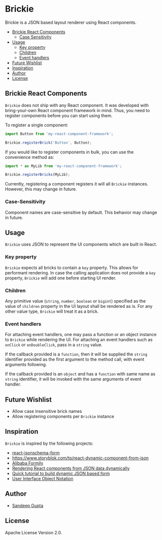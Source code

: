 # Brickie

Brickie is a JSON based layout renderer using React
components.

* [Brickie React Components](#brickie-react-components)
  * [Case Sensitivity](#case-sensitivity)
* [Usage](#usage)
  * [Key property](#key-property)
  * [Children](#children)
  * [Event handlers](#event-handlers)
* [Future Wishlist](#future-wishlist)
* [Inspiration](#inspiration)
* [Author](#author)
* [License](#license)

## Brickie React Components

`Brickie` does not ship with any React component. It was developed
with bring-your-own React component framework in mind. Thus, you
need to register components before you can start using them.

To register a single component:

```js
import Button from 'my-react-component-framework';

Brickie.registerBrick('Button', Button);
```

If you would like to register components in bulk, you can use
the convenience method as:

```js
import * as MyLib from 'my-react-component-framework';

Brickie.registerBricks(MyLib);
```

Currently, registering a component registers it will all
`Brickie` instances. However, this may change in future.

### Case-Sensitivity

Component names are case-sensitive by default. This behavior
may change in future.

## Usage

`Brickie` uses JSON to represent the UI components which are
built in React. 

### Key property

`Brickie` expects all bricks to contain a `key` property. This
allows for performant rendering. In case the calling application
does not provide a `key` property, `Brickie` will add one before
starting UI render.

### Children

Any primitive value (`string`, `number`, `boolean` or `bigint`)
specified as the value of `children` property in the UI layout
shall be rendered as is. For any other value type, `Brickie` will 
treat it as a brick.

### Event handlers

For attaching event handlers, one may pass a function or an object
instance to `Brickie` while rendering the UI. For attaching an
event handlers such as `onClick` or `onDoubleClick`, pass in a
`string` value.

If the callback provided is a `function`, then it will be supplied
the `string` identifier provided as the first argument to the method
call, with event arguments following.

If the callback provided is an `object` and has a `function` with
same name as `string` identifier, it will be invoked with the same
arguments of event handler.

## Future Wishlist

* Allow case insensitive brick names
* Allow registering components per `Brickie` instance

## Inspiration

`Brickie` is inspired by the following projects:

* [react-jsonschema-form](https://mozilla-services.github.io/react-jsonschema-form/)
* https://www.storyblok.com/tp/react-dynamic-component-from-json
* [Alibaba Formily](https://github.com/alibaba/formily)
* [Rendering React components from JSON data dynamically](https://stackoverflow.com/questions/48402815/rendering-react-components-from-json-data-dynamically)
* [Quick tutorial to build dynamic JSON based form](https://codeburst.io/reactjs-a-quick-tutorial-to-build-dynamic-json-based-form-a4768b3151c0)
* [User Interface Object Notation](http://zebzhao.github.io/UION/)

## Author

* [Sandeep Gupta](https://sangupta.com)

## License

Apache License Version 2.0.

